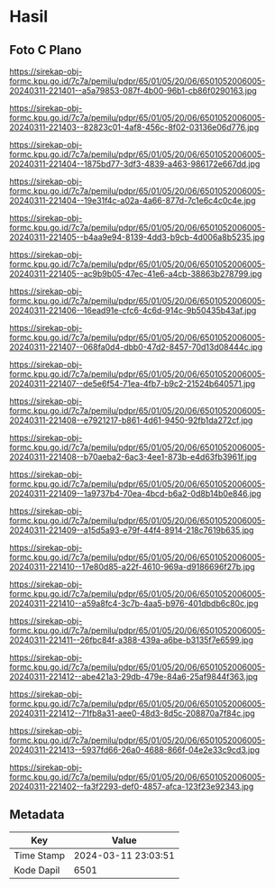 # Hasil

## Foto C Plano

https://sirekap-obj-formc.kpu.go.id/7c7a/pemilu/pdpr/65/01/05/20/06/6501052006005-20240311-221401--a5a79853-087f-4b00-96b1-cb86f0290163.jpg

https://sirekap-obj-formc.kpu.go.id/7c7a/pemilu/pdpr/65/01/05/20/06/6501052006005-20240311-221403--82823c01-4af8-456c-8f02-03136e06d776.jpg

https://sirekap-obj-formc.kpu.go.id/7c7a/pemilu/pdpr/65/01/05/20/06/6501052006005-20240311-221404--1875bd77-3df3-4839-a463-986172e667dd.jpg

https://sirekap-obj-formc.kpu.go.id/7c7a/pemilu/pdpr/65/01/05/20/06/6501052006005-20240311-221404--19e31f4c-a02a-4a66-877d-7c1e6c4c0c4e.jpg

https://sirekap-obj-formc.kpu.go.id/7c7a/pemilu/pdpr/65/01/05/20/06/6501052006005-20240311-221405--b4aa9e94-8139-4dd3-b9cb-4d006a8b5235.jpg

https://sirekap-obj-formc.kpu.go.id/7c7a/pemilu/pdpr/65/01/05/20/06/6501052006005-20240311-221405--ac9b9b05-47ec-41e6-a4cb-38863b278799.jpg

https://sirekap-obj-formc.kpu.go.id/7c7a/pemilu/pdpr/65/01/05/20/06/6501052006005-20240311-221406--16ead91e-cfc6-4c6d-914c-9b50435b43af.jpg

https://sirekap-obj-formc.kpu.go.id/7c7a/pemilu/pdpr/65/01/05/20/06/6501052006005-20240311-221407--068fa0d4-dbb0-47d2-8457-70d13d08444c.jpg

https://sirekap-obj-formc.kpu.go.id/7c7a/pemilu/pdpr/65/01/05/20/06/6501052006005-20240311-221407--de5e6f54-71ea-4fb7-b9c2-21524b640571.jpg

https://sirekap-obj-formc.kpu.go.id/7c7a/pemilu/pdpr/65/01/05/20/06/6501052006005-20240311-221408--e7921217-b861-4d61-9450-92fb1da272cf.jpg

https://sirekap-obj-formc.kpu.go.id/7c7a/pemilu/pdpr/65/01/05/20/06/6501052006005-20240311-221408--b70aeba2-6ac3-4ee1-873b-e4d63fb3961f.jpg

https://sirekap-obj-formc.kpu.go.id/7c7a/pemilu/pdpr/65/01/05/20/06/6501052006005-20240311-221409--1a9737b4-70ea-4bcd-b6a2-0d8b14b0e846.jpg

https://sirekap-obj-formc.kpu.go.id/7c7a/pemilu/pdpr/65/01/05/20/06/6501052006005-20240311-221409--a15d5a93-e79f-44f4-8914-218c7619b635.jpg

https://sirekap-obj-formc.kpu.go.id/7c7a/pemilu/pdpr/65/01/05/20/06/6501052006005-20240311-221410--17e80d85-a22f-4610-969a-d9186696f27b.jpg

https://sirekap-obj-formc.kpu.go.id/7c7a/pemilu/pdpr/65/01/05/20/06/6501052006005-20240311-221410--a59a8fc4-3c7b-4aa5-b976-401dbdb6c80c.jpg

https://sirekap-obj-formc.kpu.go.id/7c7a/pemilu/pdpr/65/01/05/20/06/6501052006005-20240311-221411--26fbc84f-a388-439a-a6be-b3135f7e6599.jpg

https://sirekap-obj-formc.kpu.go.id/7c7a/pemilu/pdpr/65/01/05/20/06/6501052006005-20240311-221412--abe421a3-29db-479e-84a6-25af9844f363.jpg

https://sirekap-obj-formc.kpu.go.id/7c7a/pemilu/pdpr/65/01/05/20/06/6501052006005-20240311-221412--71fb8a31-aee0-48d3-8d5c-208870a7f84c.jpg

https://sirekap-obj-formc.kpu.go.id/7c7a/pemilu/pdpr/65/01/05/20/06/6501052006005-20240311-221413--5937fd66-26a0-4688-866f-04e2e33c9cd3.jpg

https://sirekap-obj-formc.kpu.go.id/7c7a/pemilu/pdpr/65/01/05/20/06/6501052006005-20240311-221402--fa3f2293-def0-4857-afca-123f23e92343.jpg


## Metadata

| Key        | Value               |
| ---------- | ------------------- |
| Time Stamp | 2024-03-11 23:03:51 |
| Kode Dapil | 6501                |



